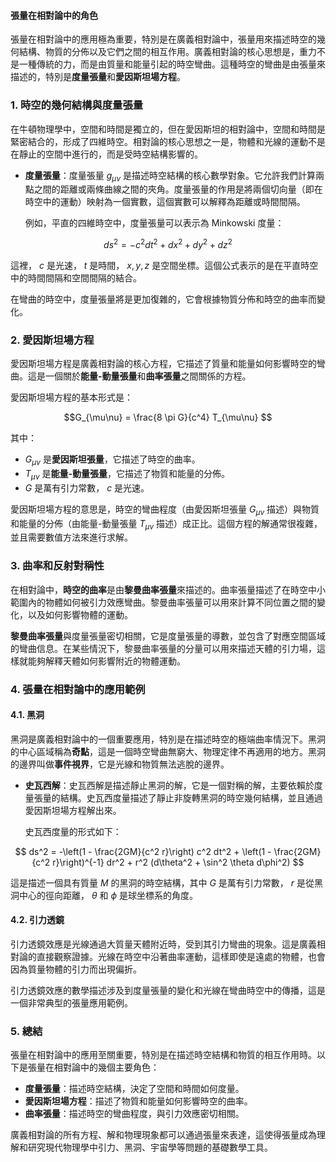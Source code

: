 #### 張量在相對論中的角色

張量在相對論中的應用極為重要，特別是在廣義相對論中，張量用來描述時空的幾何結構、物質的分佈以及它們之間的相互作用。廣義相對論的核心思想是，重力不是一種傳統的力，而是由質量和能量引起的時空彎曲。這種時空的彎曲是由張量來描述的，特別是**度量張量**和**愛因斯坦場方程**。

### 1. **時空的幾何結構與度量張量**

在牛頓物理學中，空間和時間是獨立的，但在愛因斯坦的相對論中，空間和時間是緊密結合的，形成了四維時空。相對論的核心思想之一是，物體和光線的運動不是在靜止的空間中進行的，而是受時空結構影響的。

- **度量張量**：度量張量  $g_{\mu\nu}$  是描述時空結構的核心數學對象。它允許我們計算兩點之間的距離或兩條曲線之間的夾角。度量張量的作用是將兩個切向量（即在時空中的運動）映射為一個實數，這個實數可以解釋為距離或時間間隔。

  例如，平直的四維時空中，度量張量可以表示為 Minkowski 度量：

```math
  ds^2 = -c^2 dt^2 + dx^2 + dy^2 + dz^2

```
  這裡， $c$  是光速， $t$  是時間， $x, y, z$  是空間坐標。這個公式表示的是在平直時空中的時間間隔和空間間隔的結合。

  在彎曲的時空中，度量張量將是更加復雜的，它會根據物質分佈和時空的曲率而變化。

### 2. **愛因斯坦場方程**

愛因斯坦場方程是廣義相對論的核心方程，它描述了質量和能量如何影響時空的彎曲。這是一個關於**能量-動量張量**和**曲率張量**之間關係的方程。

愛因斯坦場方程的基本形式是：

```math
G_{\mu\nu} = \frac{8 \pi G}{c^4} T_{\mu\nu}

```
其中：
-  $G_{\mu\nu}$  是**愛因斯坦張量**，它描述了時空的曲率。
-  $T_{\mu\nu}$  是**能量-動量張量**，它描述了物質和能量的分佈。
-  $G$  是萬有引力常數， $c$  是光速。

愛因斯坦場方程的意思是，時空的彎曲程度（由愛因斯坦張量  $G_{\mu\nu}$  描述）與物質和能量的分佈（由能量-動量張量  $T_{\mu\nu}$  描述）成正比。這個方程的解通常很複雜，並且需要數值方法來進行求解。

### 3. **曲率和反射對稱性**

在相對論中，**時空的曲率**是由**黎曼曲率張量**來描述的。曲率張量描述了在時空中小範圍內的物體如何被引力效應彎曲。黎曼曲率張量可以用來計算不同位置之間的變化，以及如何影響物體的運動。

**黎曼曲率張量**與度量張量密切相關，它是度量張量的導數，並包含了對應空間區域的彎曲信息。在某些情況下，黎曼曲率張量的分量可以用來描述天體的引力場，這樣就能夠解釋天體如何影響附近的物體運動。

### 4. **張量在相對論中的應用範例**

#### 4.1. **黑洞**

黑洞是廣義相對論中的一個重要應用，特別是在描述時空的極端曲率情況下。黑洞的中心區域稱為**奇點**，這是一個時空彎曲無窮大、物理定律不再適用的地方。黑洞的邊界叫做**事件視界**，它是光線和物質無法逃脫的邊界。

- **史瓦西解**：史瓦西解是描述靜止黑洞的解，它是一個對稱的解，主要依賴於度量張量的結構。史瓦西度量描述了靜止非旋轉黑洞的時空幾何結構，並且通過愛因斯坦場方程解出來。
  
  史瓦西度量的形式如下：

```math
  ds^2 = -\left(1 - \frac{2GM}{c^2 r}\right) c^2 dt^2 + \left(1 - \frac{2GM}{c^2 r}\right)^{-1} dr^2 + r^2 (d\theta^2 + \sin^2 \theta d\phi^2)

```
  這是描述一個具有質量  $M$  的黑洞的時空結構，其中  $G$  是萬有引力常數， $r$  是從黑洞中心的徑向距離， $\theta$  和  $\phi$  是球坐標系的角度。

#### 4.2. **引力透鏡**

引力透鏡效應是光線通過大質量天體附近時，受到其引力彎曲的現象。這是廣義相對論的直接觀察證據。光線在時空中沿著曲率運動，這樣即使是遠處的物體，也會因為質量物體的引力而出現偏折。

引力透鏡效應的數學描述涉及到度量張量的變化和光線在彎曲時空中的傳播，這是一個非常典型的張量應用範例。

### 5. **總結**

張量在相對論中的應用至關重要，特別是在描述時空結構和物質的相互作用時。以下是張量在相對論中的幾個主要角色：
- **度量張量**：描述時空結構，決定了空間和時間如何度量。
- **愛因斯坦場方程**：描述了物質和能量如何影響時空的曲率。
- **曲率張量**：描述時空的彎曲程度，與引力效應密切相關。

廣義相對論的所有方程、解和物理現象都可以通過張量來表達，這使得張量成為理解和研究現代物理學中引力、黑洞、宇宙學等問題的基礎數學工具。
